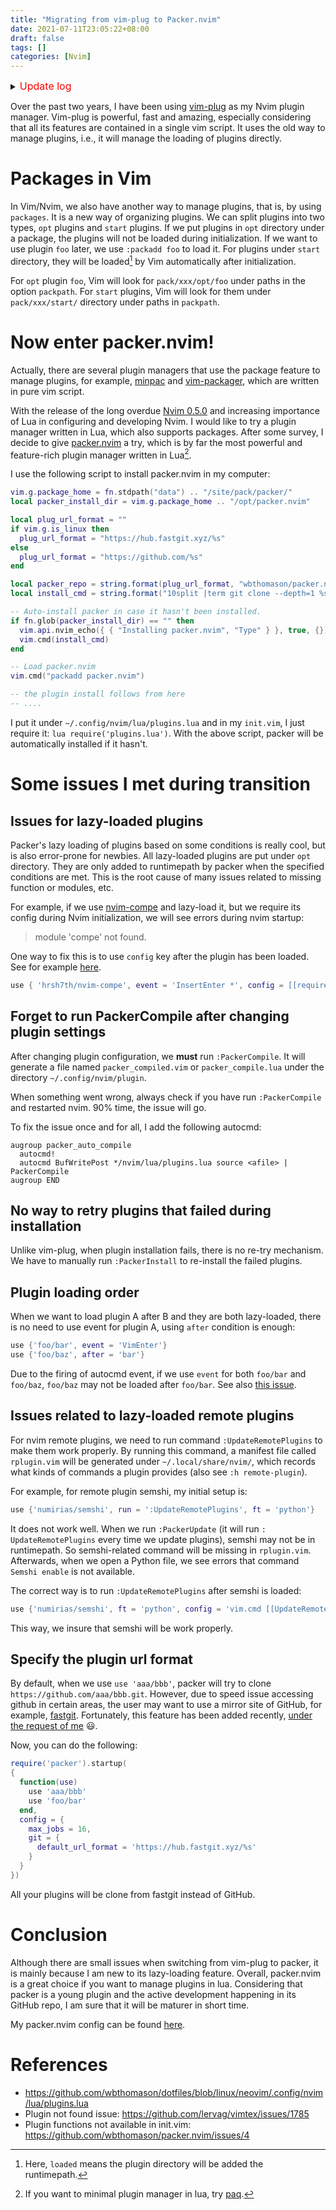 ```yaml
---
title: "Migrating from vim-plug to Packer.nvim"
date: 2021-07-11T23:05:22+08:00
draft: false
tags: []
categories: [Nvim]
---
```


<details>
<summary><font size="3" color="red">Update log</font></summary>

+ <font color="blue">2022-02-08: change fastgit URL</font>
+ <font color="blue">2022-02-05: add new autocmd for auto-running command `PackerCompile`.</font>
</details>

Over the past two years, I have been using [vim-plug](https://github.com/junegunn/vim-plug) as my Nvim plugin manager.
Vim-plug is powerful, fast and amazing, especially considering that all its features are contained in a single vim script.
It uses the old way to manage plugins, i.e., it will manage the loading of plugins directly.

<!--more-->

# Packages in Vim

In Vim/Nvim, we also have another way to manage plugins, that is, by using `packages`.
It is a new way of organizing plugins. We can split plugins into two types, `opt` plugins and `start` plugins.
If we put plugins in `opt` directory under a package, the plugins will not be loaded during initialization.
If we want to use plugin `foo` later, we use `:packadd foo` to load it.
For plugins under `start` directory, they will be loaded[^1] by Vim automatically after initialization.

For `opt` plugin `foo`, Vim will look for `pack/xxx/opt/foo` under paths in the option `packpath`.
For `start` plugins, Vim will look for them under `pack/xxx/start/` directory under paths in `packpath`.

# Now enter packer.nvim!

Actually, there are several plugin managers that use the package feature to manage plugins,
for example, [minpac](https://github.com/k-takata/minpac) and [vim-packager](https://github.com/kristijanhusak/vim-packager), which are written in pure vim script.

With the release of the long overdue [Nvim 0.5.0](https://github.com/neovim/neovim/releases/tag/v0.5.0) and increasing importance of Lua in configuring and developing Nvim.
I would like to try a plugin manager written in Lua, which also supports packages.
After some survey, I decide to give [packer.nvim](https://github.com/wbthomason/packer.nvim) a try,
which is by far the most powerful and feature-rich plugin manager written in Lua[^2].

I use the following script to install packer.nvim in my computer:

```lua
vim.g.package_home = fn.stdpath("data") .. "/site/pack/packer/"
local packer_install_dir = vim.g.package_home .. "/opt/packer.nvim"

local plug_url_format = ""
if vim.g.is_linux then
  plug_url_format = "https://hub.fastgit.xyz/%s"
else
  plug_url_format = "https://github.com/%s"
end

local packer_repo = string.format(plug_url_format, "wbthomason/packer.nvim")
local install_cmd = string.format("10split |term git clone --depth=1 %s %s", packer_repo, packer_install_dir)

-- Auto-install packer in case it hasn't been installed.
if fn.glob(packer_install_dir) == "" then
  vim.api.nvim_echo({ { "Installing packer.nvim", "Type" } }, true, {})
  vim.cmd(install_cmd)
end

-- Load packer.nvim
vim.cmd("packadd packer.nvim")

-- the plugin install follows from here
-- ....
```

I put it under `~/.config/nvim/lua/plugins.lua` and in my `init.vim`, I just require it: `lua require('plugins.lua')`.
With the above script, packer will be automatically installed if it hasn't.

# Some issues I met during transition

## Issues for lazy-loaded plugins

Packer's lazy loading of plugins based on some conditions is really cool, but is also error-prone for newbies.
All lazy-loaded plugins are put under `opt` directory.
They are only added to runtimepath by packer when the specified conditions are met.
This is the root cause of many issues related to missing function or modules, etc.

For example, if we use [nvim-compe](https://github.com/hrsh7th/nvim-compe) and lazy-load it, but we require its config during Nvim initialization,
we will see errors during nvim startup:

> module 'compe' not found.

One way to fix this is to use `config` key after the plugin has been loaded.
See for example [here](https://github.com/wbthomason/dotfiles/blob/linux/neovim/.config/nvim/lua/plugins.lua#L123).

```lua
use { 'hrsh7th/nvim-compe', event = 'InsertEnter *', config = [[require('config.compe')]] }
```

## Forget to run PackerCompile after changing plugin settings

After changing plugin configuration, we **must** run `:PackerCompile`.
It will generate a file named `packer_compiled.vim` or `packer_compile.lua` under the directory `~/.config/nvim/plugin`.

When something went wrong, always check if you have run `:PackerCompile` and restarted nvim.
90% time, the issue will go.

To fix the issue once and for all, I add the following autocmd:

```vim
augroup packer_auto_compile
  autocmd!
  autocmd BufWritePost */nvim/lua/plugins.lua source <afile> | PackerCompile
augroup END
```

## No way to retry plugins that failed during installation

Unlike vim-plug, when plugin installation fails, there is no re-try mechanism.
We have to manually run `:PackerInstall` to re-install the failed plugins.

## Plugin loading order

When we want to load plugin A after B and they are both lazy-loaded,
there is no need to use event for plugin A, using `after` condition is enough:

```lua
use {'foo/bar', event = 'VimEnter'}
use {'foo/baz', after = 'bar'}
```

Due to the firing of autocmd event, if we use `event` for both `foo/bar` and `foo/baz`,
`foo/baz` may not be loaded after `foo/bar`. See also [this issue](https://github.com/wbthomason/packer.nvim/issues/461).

## Issues related to lazy-loaded remote plugins

For nvim remote plugins, we need to run command `:UpdateRemotePlugins` to make them work properly.
By running this command, a manifest file called `rplugin.vim` will be generated under `~/.local/share/nvim/`,
which records what kinds of commands a plugin provides (also see `:h remote-plugin`).

For example, for remote plugin semshi, my initial setup is:

```lua
use {'numirias/semshi', run = ':UpdateRemotePlugins', ft = 'python'}
```

It does not work well. When we run `:PackerUpdate` (it will run `: UpdateRemotePlugins` every time we update plugins),
semshi may not be in runtimepath. So semshi-related command will be missing in `rplugin.vim`.
Afterwards, when we open a Python file, we see errors that command `Semshi enable` is not available.

The correct way is to run `:UpdateRemotePlugins` after semshi is loaded:

```lua
use {'numirias/semshi', ft = 'python', config = 'vim.cmd [[UpdateRemotePlugins]]'}
```

This way, we insure that semshi will be work properly.

## Specify the plugin url format

By default, when we use `use 'aaa/bbb'`, packer will try to clone `https://github.com/aaa/bbb.git`.
However, due to speed issue accessing github in certain areas, the user may want to use a mirror site of GitHub,
for example, [fastgit](https://fastgit.org/). Fortunately, this feature has been added recently, [under the request of me](https://github.com/wbthomason/packer.nvim/issues/433) 😃.

Now, you can do the following:

```lua
require('packer').startup(
{
  function(use)
    use 'aaa/bbb'
    use 'foo/bar'
  end,
  config = {
    max_jobs = 16,
    git = {
      default_url_format = 'https://hub.fastgit.xyz/%s'
    }
  }
})
```

All your plugins will be clone from fastgit instead of GitHub.

# Conclusion

Although there are small issues when switching from vim-plug to packer,
it is mainly because I am new to its lazy-loading feature.
Overall, packer.nvim is a great choice if you want to manage plugins in lua.
Considering that packer is a young plugin and the active development happening in its GitHub repo,
I am sure that it will be maturer in short time.

My packer.nvim config can be found [here](https://github.com/jdhao/nvim-config/blob/590baf4ca95f77418dc6beee80e9ad149cd585d4/lua/plugins.lua).

# References

+ https://github.com/wbthomason/dotfiles/blob/linux/neovim/.config/nvim/lua/plugins.lua
+ Plugin not found issue: https://github.com/lervag/vimtex/issues/1785
+ Plugin functions not available in init.vim: https://github.com/wbthomason/packer.nvim/issues/4

[^1]: Here, `loaded` means the plugin directory will be added the runtimepath.
[^2]: If you want to minimal plugin manager in lua, try [paq](https://github.com/savq/paq-nvim).
